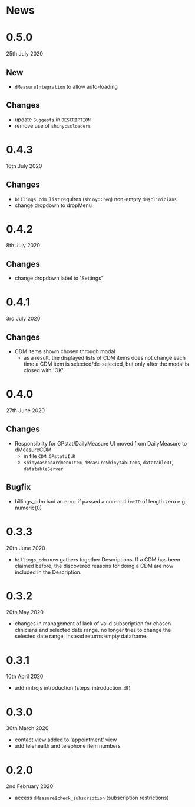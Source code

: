 # News

# 0.5.0
25th July 2020

## New

* `dMeasureIntegration` to allow auto-loading

## Changes

* update `Suggests` in `DESCRIPTION`
* remove use of `shinycssloaders`

# 0.4.3
16th July 2020

## Changes

* `billings_cdm_list` requires (`shiny::req`) non-empty `dM$clinicians`
* change dropdown to dropMenu

# 0.4.2
8th July 2020

## Changes

* change dropdown label to 'Settings'

# 0.4.1
3rd July 2020

## Changes

* CDM items shown chosen through modal
  + as a result, the displayed lists of CDM items does not change each
    time a CDM item is selected/de-selected, but only after the modal
    is closed with 'OK'

# 0.4.0
27th June 2020

## Changes

* Responsiblity for GPstat/DailyMeasure UI moved from DailyMeasure
  to dMeasureCDM
  + in file `CDM_GPstatUI.R`
  + `shinydashboardmenuItem`, `dMeasureShinytabItems`, `datatableUI`, `datatableServer`
  
## Bugfix

* billings_cdm had an error if passed a non-null `intID` of length zero 
  e.g. numeric(0)
  
# 0.3.3
20th June 2020

* `billings_cdm` now gathers together Descriptions. If a CDM
  has been claimed before, the discovered reasons for doing a
  CDM are now included in the Description.

# 0.3.2
20th May 2020

* changes in management of lack of valid subscription for
  chosen clinicians and selected date range.
  no longer tries to change the selected date range,
  instead returns empty dataframe.

# 0.3.1
10th April 2020

* add rintrojs introduction (steps_introduction_df)

# 0.3.0
30th March 2020

* contact view added to 'appointment' view
* add telehealth and telephone item numbers

# 0.2.0
2nd February 2020

* access `dMeasure$check_subscription` (subscription restrictions)
